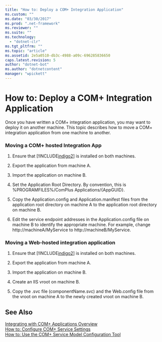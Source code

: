 ```yaml
---
title: "How to: Deploy a COM+ Integration Application"
ms.custom: ""
ms.date: "03/30/2017"
ms.prod: ".net-framework"
ms.reviewer: ""
ms.suite: ""
ms.technology: 
  - "dotnet-clr"
ms.tgt_pltfrm: ""
ms.topic: "article"
ms.assetid: 2e5a0510-db3c-4988-a09c-696285836650
caps.latest.revision: 5
author: "dotnet-bot"
ms.author: "dotnetcontent"
manager: "wpickett"
---
```

# How to: Deploy a COM+ Integration Application
Once you have written a COM+ integration application, you may want to deploy it on another machine. This topic describes how to move a COM+ integration application from one machine to another.  
  
### Moving a COM+ hosted Integration App  
  
1.  Ensure that [!INCLUDE[indigo2](../../../../includes/indigo2-md.md)] is installed on both machines.  
  
2.  Export the application from machine A.  
  
3.  Import the application on machine B.  
  
4.  Set the Application Root Directory. By convention, this is %PROGRAMFILES%/ComPlus Applications/{AppGUID}.  
  
5.  Copy the Application.config and Application.manifest files from the application root directory on machine A to the application root directory on machine B.  
  
6.  Edit the service endpoint addresses in the Application.config file on machine B to identify the appropriate machine. For example, change http://machineA/MyService to http://machineB/MyService.  
  
### Moving a Web-hosted integration application  
  
1.  Ensure that [!INCLUDE[indigo2](../../../../includes/indigo2-md.md)] is installed on both machines.  
  
2.  Export the application from machine A.  
  
3.  Import the application on machine B.  
  
4.  Create an IIS vroot on machine B.  
  
5.  Copy the .svc file (componentName.svc) and the Web.config file from the vroot on machine A to the newly created vroot on machine B.  
  
## See Also  
 [Integrating with COM+ Applications Overview](../../../../docs/framework/wcf/feature-details/integrating-with-com-plus-applications-overview.md)  
 [How to: Configure COM+ Service Settings](../../../../docs/framework/wcf/feature-details/how-to-configure-com-service-settings.md)  
 [How to: Use the COM+ Service Model Configuration Tool](../../../../docs/framework/wcf/feature-details/how-to-use-the-com-service-model-configuration-tool.md)
